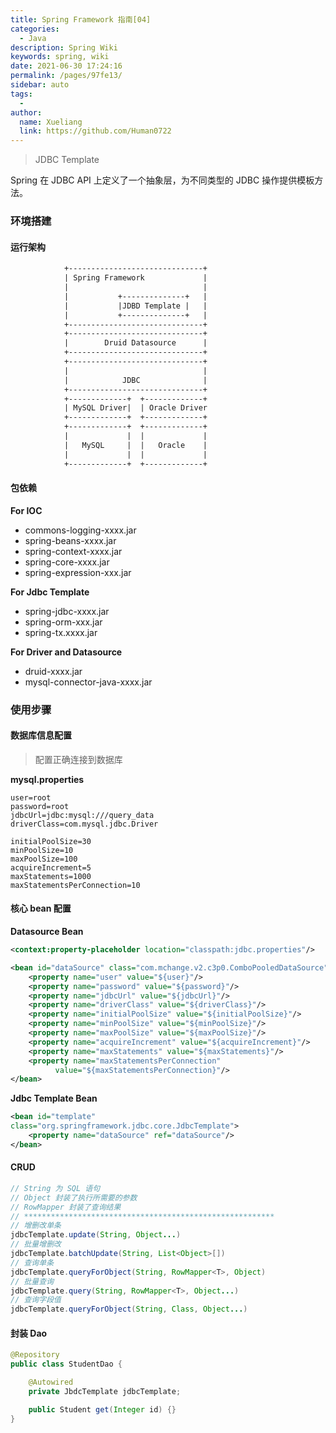 ```yaml
---
title: Spring Framework 指南[04]
categories: 
  - Java
description: Spring Wiki
keywords: spring, wiki
date: 2021-06-30 17:24:16
permalink: /pages/97fe13/
sidebar: auto
tags: 
  - 
author: 
  name: Xueliang
  link: https://github.com/Human0722
---
```

> JDBC Template   

Spring 在 JDBC API 上定义了一个抽象层，为不同类型的 JDBC 操作提供模板方法。  

### 环境搭建  

#### 运行架构

```txt
        	+------------------------------+                           
           	| Spring Framework             |                           
           	|                              |                           
           	|           +--------------+   |                           
           	|           |JDBD Template |   |                           
           	|           +--------------+   |                           
           	+------------------------------+                           
           	+------------------------------+                           
           	|        Druid Datasource      |                           
           	+------------------------------+                           
           	+------------------------------+                           
           	|                              |                           
           	|            JDBC              |                           
           	+------------------------------+                           
           	+-------------+  +-------------+                           
           	| MySQL Driver|  | Oracle Driver                           
           	+-------------+  +-------------+                           
           	+-------------+  +-------------+                           
           	|             |  |             |                           
           	|   MySQL     |  |   Oracle    |                           
           	|             |  |             |                           
           	+-------------+  +-------------+      
```  

#### 包依赖  
**For IOC**  
- commons-logging-xxxx.jar
- spring-beans-xxxx.jar
- spring-context-xxxx.jar
- spring-core-xxxx.jar
- spring-expression-xxx.jar  

**For Jdbc Template**  
- spring-jdbc-xxxx.jar
- spring-orm-xxx.jar
- spring-tx.xxxx.jar

**For Driver and  Datasource**  
- druid-xxxx.jar
- mysql-connector-java-xxxx.jar  

### 使用步骤  

#### 数据库信息配置
> 配置正确连接到数据库  

**mysql.properties**  

```properties
user=root
password=root
jdbcUrl=jdbc:mysql:///query_data
driverClass=com.mysql.jdbc.Driver

initialPoolSize=30
minPoolSize=10
maxPoolSize=100
acquireIncrement=5
maxStatements=1000
maxStatementsPerConnection=10
```  


#### 核心 bean 配置  

**Datasource Bean**  

```xml
<context:property-placeholder location="classpath:jdbc.properties"/>

<bean id="dataSource" class="com.mchange.v2.c3p0.ComboPooledDataSource">
	<property name="user" value="${user}"/>
	<property name="password" value="${password}"/>
	<property name="jdbcUrl" value="${jdbcUrl}"/>
	<property name="driverClass" value="${driverClass}"/>
	<property name="initialPoolSize" value="${initialPoolSize}"/>
	<property name="minPoolSize" value="${minPoolSize}"/>
	<property name="maxPoolSize" value="${maxPoolSize}"/>
	<property name="acquireIncrement" value="${acquireIncrement}"/>
	<property name="maxStatements" value="${maxStatements}"/>
	<property name="maxStatementsPerConnection" 
		  value="${maxStatementsPerConnection}"/>
</bean>
```  

**Jdbc Template Bean**  

```xml
<bean id="template" 
class="org.springframework.jdbc.core.JdbcTemplate">
	<property name="dataSource" ref="dataSource"/>
</bean>
```  

#### CRUD

```java
// String 为 SQL 语句
// Object 封装了执行所需要的参数
// RowMapper 封装了查询结果
// ********************************************************
// 增删改单条
jdbcTemplate.update(String, Object...)
// 批量增删改
jdbcTemplate.batchUpdate(String, List<Object>[])
// 查询单条
jdbcTemplate.queryForObject(String, RowMapper<T>, Object)
// 批量查询
jdbcTemplate.query(String, RowMapper<T>, Object...)
// 查询字段值
jdbcTemplate.queryForObject(String, Class, Object...)
```
#### 封装 Dao  

```java
@Repository
public class StudentDao {

	@Autowired
	private JbdcTemplate jdbcTemplate;

	public Student get(Integer id) {}
}
```






